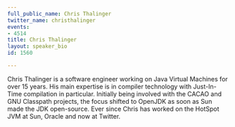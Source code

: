 ```yaml
---
full_public_name: Chris Thalinger
twitter_name: christhalinger
events:
- 4514
title: Chris Thalinger
layout: speaker_bio
id: 1560

---
```

Chris Thalinger is a software engineer working on Java Virtual Machines for over 15 years. His main expertise is in compiler technology with Just-In-Time compilation in particular. Initially being involved with the CACAO and GNU Classpath projects, the focus shifted to OpenJDK as soon as Sun made the JDK open-source. Ever since Chris has worked on the HotSpot JVM at Sun, Oracle and now at Twitter.